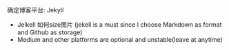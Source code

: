 确定博客平台: Jekyll

- Jelkell 如何size图片 (jekell is a must since I choose Markdown as format and Github as storage)
- Medium and other platforms are optional and unstable(leave at anytime)
